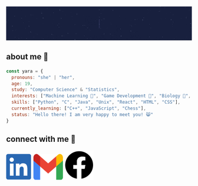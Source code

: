 ![Hiya, my name is Yara ✨ I am a 💻 computer scientist 💻 📈 statistician 📈 🦋 student for life 🦋](./wide_intro.gif)

## about me 🌸
```javascript
const yara = {
  pronouns: "she" | "her",
  age: 19,
  study: "Computer Science" & "Statistics",
  interests: ["Machine Learning 🤖", "Game Development 👾", "Biology 🧬", "Astronomy 🪐", "Make-up 💄"],
  skills: ["Python", "C", "Java", "Unix", "React", "HTML", "CSS"],
  currently_learning: ["C++", "JavaScript", "Chess"],
  status: "Hello there! I am very happy to meet you! 😸"
}
```

## connect with me 🌺

<p align="start">
  <a href="https://www.linkedin.com/in/yara-radwan/">
    <img src="https://github.com/radwin01/PersonalWebsite/blob/master/src/assets/social_media/linkedin_logo.png" 
         alt="linkedin" width="70" height="70"/></a>
  <a href="mailto:y9rdwn0110@gmail.com">
    <img src="https://github.com/radwin01/PersonalWebsite/blob/master/src/assets/social_media/gmail_logo.png" 
         alt="gmail" width="80" height="70"/></a>
  <a href="https://www.facebook.com/yr.rdwn011009/">
    <img src="https://github.com/radwin01/PersonalWebsite/blob/master/src/assets/social_media/facebook_logo.png"
         alt="facebook" width="80" height="80"/></a>
 </p>
